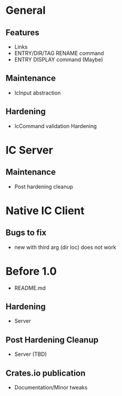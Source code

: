 # General
## Features
* Links
* ENTRY/DIR/TAG RENAME command
* ENTRY DISPLAY command (Maybe)
## Maintenance
* IcInput abstraction
## Hardening
* IcCommand validation Hardening

# IC Server
## Maintenance
* Post hardening cleanup

# Native IC Client
## Bugs to fix
* new with third arg (dir loc) does not work

# Before 1.0
* README.md
## Hardening
* Server
## Post Hardening Cleanup
* Server (TBD)
## Crates.io publication
* Documentation/Minor tweaks
